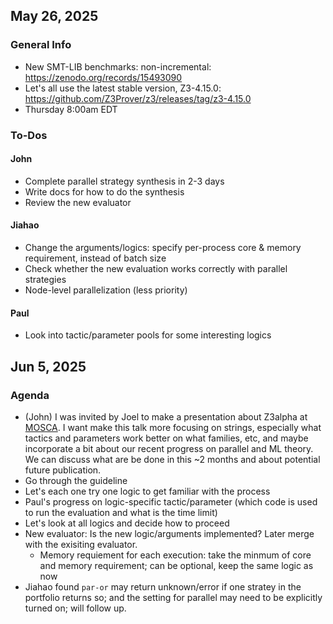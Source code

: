 ## May 26, 2025
### General Info
* New SMT-LIB benchmarks: non-incremental: https://zenodo.org/records/15493090
* Let's all use the latest stable version, Z3-4.15.0: https://github.com/Z3Prover/z3/releases/tag/z3-4.15.0
* Thursday 8:00am EDT

### To-Dos
#### John
* Complete parallel strategy synthesis in 2-3 days
* Write docs for how to do the synthesis
* Review the new evaluator

#### Jiahao
* Change the arguments/logics: specify per-process core & memory requirement, instead of batch size
* Check whether the new evaluation works correctly with parallel strategies
* Node-level parallelization (less priority)

#### Paul
* Look into tactic/parameter pools for some interesting logics


## Jun 5, 2025
### Agenda
* (John) I was invited by Joel to make a presentation about Z3alpha at [MOSCA](https://mosca2025.github.io/).
  I want make this talk more focusing on strings, especially what tactics and parameters work better on
  what families, etc, and maybe incorporate a bit about our recent progress on parallel and ML theory.
  We can discuss what are be done in this ~2 months and about potential future publication.
* Go through the guideline
* Let's each one try one logic to get familiar with the process
* Paul's progress on logic-specific tactic/parameter (which code is used to run the evaluation and what is the time limit)
* Let's look at all logics and decide how to proceed
* New evaluator: Is the new logic/arguments implemented? Later merge with the exisiting evaluator.
  * Memory requiement for each execution: take the minmum of core and memory requirement; can be optional, keep the same logic as now 
* Jiahao found `par-or` may return unknown/error if one stratey in the portfolio returns so; and the setting for parallel may need to be explicitly turned on; will follow up.

